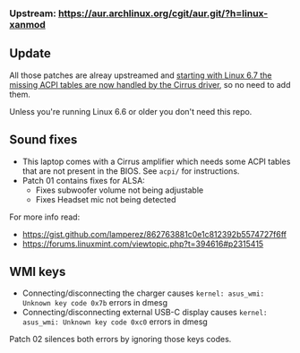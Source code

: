 ### Upstream: https://aur.archlinux.org/cgit/aur.git/?h=linux-xanmod

## Update
All those patches are alreay upstreamed and [starting with Linux 6.7 the missing
ACPI tables are now handled by the Cirrus driver](https://git.kernel.org/pub/scm/linux/kernel/git/torvalds/linux.git/commit/?id=5414aea7b7508d01235ea0c95064ad66395c3239),
so no need to add them.

Unless you're running Linux 6.6 or older you don't need this repo.

## Sound fixes

- This laptop comes with a Cirrus amplifier which needs some ACPI tables that are not present in the BIOS. See `acpi/` for instructions.
- Patch 01 contains fixes for ALSA:
    - Fixes subwoofer volume not being adjustable
    - Fixes Headset mic not being detected

For more info read:

- https://gist.github.com/lamperez/862763881c0e1c812392b5574727f6ff
- https://forums.linuxmint.com/viewtopic.php?t=394616#p2315415

## WMI keys

- Connecting/disconnecting the charger causes `kernel: asus_wmi: Unknown key code 0x7b` errors in dmesg
- Connecting/disconnecting external USB-C display causes `kernel: asus_wmi: Unknown key code 0xc0` errors in dmesg

Patch 02 silences both errors by ignoring those keys codes.
